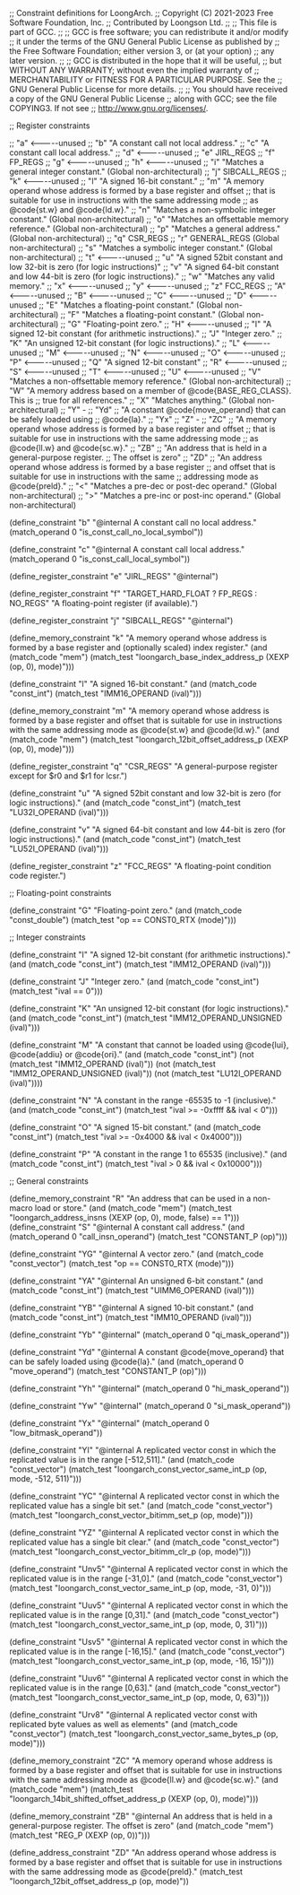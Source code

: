 ;; Constraint definitions for LoongArch.
;; Copyright (C) 2021-2023 Free Software Foundation, Inc.
;; Contributed by Loongson Ltd.
;;
;; This file is part of GCC.
;;
;; GCC is free software; you can redistribute it and/or modify
;; it under the terms of the GNU General Public License as published by
;; the Free Software Foundation; either version 3, or (at your option)
;; any later version.
;;
;; GCC is distributed in the hope that it will be useful,
;; but WITHOUT ANY WARRANTY; without even the implied warranty of
;; MERCHANTABILITY or FITNESS FOR A PARTICULAR PURPOSE.  See the
;; GNU General Public License for more details.
;;
;; You should have received a copy of the GNU General Public License
;; along with GCC; see the file COPYING3.  If not see
;; <http://www.gnu.org/licenses/>.

;; Register constraints

;; "a" <-----unused
;; "b" "A constant call not local address."
;; "c" "A constant call local address."
;; "d" <-----unused
;; "e" JIRL_REGS
;; "f" FP_REGS
;; "g" <-----unused
;; "h" <-----unused
;; "i" "Matches a general integer constant." (Global non-architectural)
;; "j" SIBCALL_REGS
;; "k" <-----unused
;; "l" "A signed 16-bit constant."
;; "m" "A memory operand whose address is formed by a base register and offset
;;      that is suitable for use in instructions with the same addressing mode
;;      as @code{st.w} and @code{ld.w}."
;; "n" "Matches a non-symbolic integer constant." (Global non-architectural)
;; "o" "Matches an offsettable memory reference." (Global non-architectural)
;; "p" "Matches a general address." (Global non-architectural)
;; "q" CSR_REGS
;; "r" GENERAL_REGS (Global non-architectural)
;; "s" "Matches a symbolic integer constant." (Global non-architectural)
;; "t" <-----unused
;; "u" "A signed 52bit constant and low 32-bit is zero (for logic instructions)"
;; "v" "A signed 64-bit constant and low 44-bit is zero (for logic instructions)."
;; "w" "Matches any valid memory."
;; "x" <-----unused
;; "y" <-----unused
;; "z" FCC_REGS
;; "A" <-----unused
;; "B" <-----unused
;; "C" <-----unused
;; "D" <-----unused
;; "E" "Matches a floating-point constant." (Global non-architectural)
;; "F" "Matches a floating-point constant." (Global non-architectural)
;; "G" "Floating-point zero."
;; "H" <-----unused
;; "I" "A signed 12-bit constant (for arithmetic instructions)."
;; "J" "Integer zero."
;; "K" "An unsigned 12-bit constant (for logic instructions)."
;; "L" <-----unused
;; "M" <-----unused
;; "N" <-----unused
;; "O" <-----unused
;; "P" <-----unused
;; "Q" "A signed 12-bit constant"
;; "R" <-----unused
;; "S" <-----unused
;; "T" <-----unused
;; "U" <-----unused
;; "V" "Matches a non-offsettable memory reference." (Global non-architectural)
;; "W" "A memory address based on a member of @code{BASE_REG_CLASS}.  This is
;;     true for all references."
;; "X" "Matches anything." (Global non-architectural)
;; "Y" -
;;    "Yd"
;;       "A constant @code{move_operand} that can be safely loaded using
;;	  @code{la}."
;;    "Yx"
;; "Z" -
;;    "ZC"
;;      "A memory operand whose address is formed by a base register and offset
;;       that is suitable for use in instructions with the same addressing mode
;;       as @code{ll.w} and @code{sc.w}."
;;    "ZB"
;;      "An address that is held in a general-purpose register.
;;      The offset is zero"
;;    "ZD"
;;	"An address operand whose address is formed by a base register
;;	 and offset that is suitable for use in instructions with the same
;;	 addressing mode as @code{preld}."
;; "<" "Matches a pre-dec or post-dec operand." (Global non-architectural)
;; ">" "Matches a pre-inc or post-inc operand." (Global non-architectural)

(define_constraint "b"
  "@internal
   A constant call no local address."
  (match_operand 0 "is_const_call_no_local_symbol"))

(define_constraint "c"
  "@internal
   A constant call local address."
  (match_operand 0 "is_const_call_local_symbol"))

(define_register_constraint "e" "JIRL_REGS"
  "@internal")

(define_register_constraint "f" "TARGET_HARD_FLOAT ? FP_REGS : NO_REGS"
  "A floating-point register (if available).")

(define_register_constraint "j" "SIBCALL_REGS"
  "@internal")

(define_memory_constraint "k"
  "A memory operand whose address is formed by a base register and (optionally scaled)
   index register."
  (and (match_code "mem")
       (match_test "loongarch_base_index_address_p (XEXP (op, 0), mode)")))

(define_constraint "l"
"A signed 16-bit constant."
(and (match_code "const_int")
     (match_test "IMM16_OPERAND (ival)")))

(define_memory_constraint "m"
  "A memory operand whose address is formed by a base register and offset
   that is suitable for use in instructions with the same addressing mode
   as @code{st.w} and @code{ld.w}."
  (and (match_code "mem")
       (match_test "loongarch_12bit_offset_address_p (XEXP (op, 0), mode)")))

(define_register_constraint "q" "CSR_REGS"
  "A general-purpose register except for $r0 and $r1 for lcsr.")

(define_constraint "u"
  "A signed 52bit constant and low 32-bit is zero (for logic instructions)."
  (and (match_code "const_int")
       (match_test "LU32I_OPERAND (ival)")))

(define_constraint "v"
  "A signed 64-bit constant and low 44-bit is zero (for logic instructions)."
  (and (match_code "const_int")
       (match_test "LU52I_OPERAND (ival)")))

(define_register_constraint "z" "FCC_REGS"
  "A floating-point condition code register.")

;; Floating-point constraints

(define_constraint "G"
  "Floating-point zero."
  (and (match_code "const_double")
       (match_test "op == CONST0_RTX (mode)")))

;; Integer constraints

(define_constraint "I"
  "A signed 12-bit constant (for arithmetic instructions)."
  (and (match_code "const_int")
       (match_test "IMM12_OPERAND (ival)")))

(define_constraint "J"
  "Integer zero."
  (and (match_code "const_int")
       (match_test "ival == 0")))

(define_constraint "K"
  "An unsigned 12-bit constant (for logic instructions)."
  (and (match_code "const_int")
       (match_test "IMM12_OPERAND_UNSIGNED (ival)")))

(define_constraint "M"
  "A constant that cannot be loaded using @code{lui}, @code{addiu}
   or @code{ori}."
  (and (match_code "const_int")
       (not (match_test "IMM12_OPERAND (ival)"))
       (not (match_test "IMM12_OPERAND_UNSIGNED (ival)"))
       (not (match_test "LU12I_OPERAND (ival)"))))

(define_constraint "N"
  "A constant in the range -65535 to -1 (inclusive)."
  (and (match_code "const_int")
       (match_test "ival >= -0xffff && ival < 0")))

(define_constraint "O"
  "A signed 15-bit constant."
  (and (match_code "const_int")
       (match_test "ival >= -0x4000 && ival < 0x4000")))

(define_constraint "P"
  "A constant in the range 1 to 65535 (inclusive)."
  (and (match_code "const_int")
       (match_test "ival > 0 && ival < 0x10000")))

;; General constraints

(define_memory_constraint "R"
  "An address that can be used in a non-macro load or store."
  (and (match_code "mem")
       (match_test "loongarch_address_insns (XEXP (op, 0), mode, false) == 1")))
(define_constraint "S"
  "@internal
   A constant call address."
  (and (match_operand 0 "call_insn_operand")
       (match_test "CONSTANT_P (op)")))

(define_constraint "YG"
  "@internal
   A vector zero."
  (and (match_code "const_vector")
       (match_test "op == CONST0_RTX (mode)")))

(define_constraint "YA"
  "@internal
   An unsigned 6-bit constant."
  (and (match_code "const_int")
       (match_test "UIMM6_OPERAND (ival)")))

(define_constraint "YB"
  "@internal
   A signed 10-bit constant."
  (and (match_code "const_int")
       (match_test "IMM10_OPERAND (ival)")))

(define_constraint "Yb"
   "@internal"
   (match_operand 0 "qi_mask_operand"))

(define_constraint "Yd"
  "@internal
   A constant @code{move_operand} that can be safely loaded using
   @code{la}."
  (and (match_operand 0 "move_operand")
       (match_test "CONSTANT_P (op)")))

(define_constraint "Yh"
   "@internal"
    (match_operand 0 "hi_mask_operand"))

(define_constraint "Yw"
   "@internal"
    (match_operand 0 "si_mask_operand"))

(define_constraint "Yx"
   "@internal"
   (match_operand 0 "low_bitmask_operand"))

(define_constraint "YI"
  "@internal
   A replicated vector const in which the replicated value is in the range
   [-512,511]."
  (and (match_code "const_vector")
       (match_test "loongarch_const_vector_same_int_p (op, mode, -512, 511)")))

(define_constraint "YC"
  "@internal
   A replicated vector const in which the replicated value has a single
   bit set."
  (and (match_code "const_vector")
       (match_test "loongarch_const_vector_bitimm_set_p (op, mode)")))

(define_constraint "YZ"
  "@internal
   A replicated vector const in which the replicated value has a single
   bit clear."
  (and (match_code "const_vector")
       (match_test "loongarch_const_vector_bitimm_clr_p (op, mode)")))

(define_constraint "Unv5"
  "@internal
   A replicated vector const in which the replicated value is in the range
   [-31,0]."
  (and (match_code "const_vector")
       (match_test "loongarch_const_vector_same_int_p (op, mode, -31, 0)")))

(define_constraint "Uuv5"
  "@internal
   A replicated vector const in which the replicated value is in the range
   [0,31]."
  (and (match_code "const_vector")
       (match_test "loongarch_const_vector_same_int_p (op, mode, 0, 31)")))

(define_constraint "Usv5"
  "@internal
   A replicated vector const in which the replicated value is in the range
   [-16,15]."
  (and (match_code "const_vector")
       (match_test "loongarch_const_vector_same_int_p (op, mode, -16, 15)")))

(define_constraint "Uuv6"
  "@internal
   A replicated vector const in which the replicated value is in the range
   [0,63]."
  (and (match_code "const_vector")
       (match_test "loongarch_const_vector_same_int_p (op, mode, 0, 63)")))

(define_constraint "Urv8"
  "@internal
   A replicated vector const with replicated byte values as well as elements"
  (and (match_code "const_vector")
       (match_test "loongarch_const_vector_same_bytes_p (op, mode)")))

(define_memory_constraint "ZC"
  "A memory operand whose address is formed by a base register and offset
   that is suitable for use in instructions with the same addressing mode
   as @code{ll.w} and @code{sc.w}."
  (and (match_code "mem")
       (match_test "loongarch_14bit_shifted_offset_address_p (XEXP (op, 0), mode)")))

(define_memory_constraint "ZB"
  "@internal
  An address that is held in a general-purpose register.
  The offset is zero"
  (and (match_code "mem")
       (match_test "REG_P (XEXP (op, 0))")))

(define_address_constraint "ZD"
  "An address operand whose address is formed by a base register
   and offset that is suitable for use in instructions with the same
   addressing mode as @code{preld}."
   (match_test "loongarch_12bit_offset_address_p (op, mode)"))
